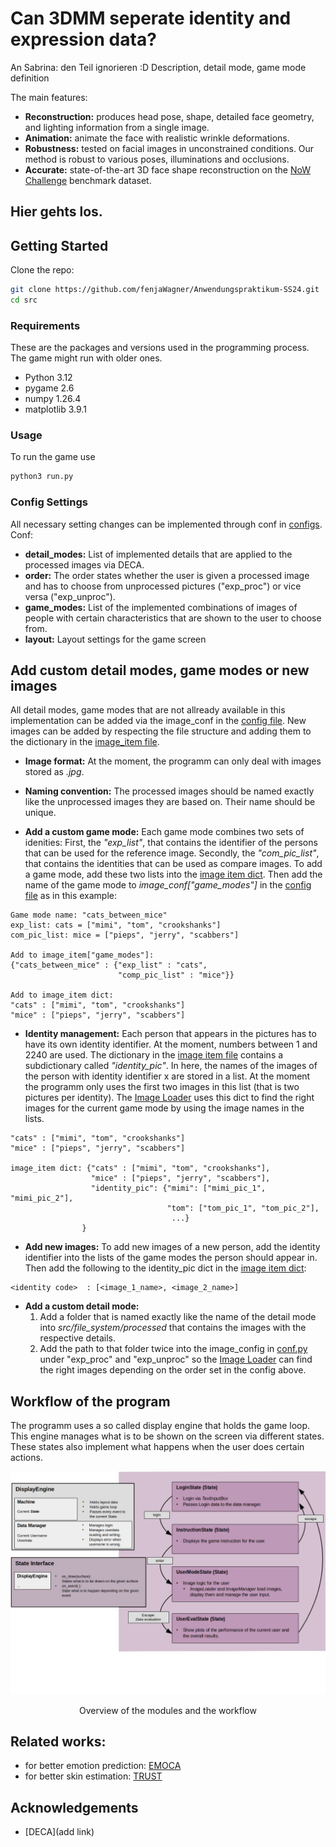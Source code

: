 # Can 3DMM seperate identity and expression data?


An Sabrina: den Teil ignorieren :D
Description, detail mode, game mode definition

The main features:

* **Reconstruction:** produces head pose, shape, detailed face geometry, and lighting information from a single image.
* **Animation:** animate the face with realistic wrinkle deformations.
* **Robustness:** tested on facial images in unconstrained conditions.  Our method is robust to various poses, illuminations and occlusions. 
* **Accurate:** state-of-the-art 3D face shape reconstruction on the [NoW Challenge](https://ringnet.is.tue.mpg.de/challenge) benchmark dataset.

## Hier gehts los.
  
## Getting Started
Clone the repo:
  ```bash
  git clone https://github.com/fenjaWagner/Anwendungspraktikum-SS24.git
  cd src
  ```  

### Requirements
These are the packages and versions used in the programming process. The game might run with older ones. 
* Python 3.12
* pygame 2.6
* numpy 1.26.4
* matplotlib 3.9.1

  
### Usage
To run the game use
```bash
python3 run.py
```

### Config Settings
All necessary setting changes can be implemented through conf in [configs](src/conf.py).
Conf:
* **detail_modes:** List of implemented details that are applied to the processed images via DECA.
* **order:** The order states whether the user is given a processed image and has to choose from unprocessed pictures ("exp_proc") or vice versa ("exp_unproc").
* **game_modes:** List of the implemented combinations of images of people with certain characteristics that are shown to the user to choose from. 
* **layout:** Layout settings for the game screen

## Add custom detail modes, game modes or new images
All detail modes, game modes that are not allready available in this implementation can be added via the image_conf in the [config file](src/conf.py). New images can be added by respecting the file structure and adding them to the dictionary in the [image_item file](src/image_item.txt).
* **Image format:** At the moment, the programm can only deal with images stored as *.jpg*.
* **Naming convention:** The processed images should be named exactly like the unprocessed images they are based on. Their name should be unique.

* **Add a custom game mode:** Each game mode combines two sets of idenities: First, the *"exp_list"*, that contains the identifier of the persons that can be used for the reference image. Secondly, the *"com_pic_list"*, that contains the identities that can be used as compare images. To add a game mode, add these two lists into the [image item dict](src/image_item.txt). Then add the name of the game mode to *image_conf["game_modes"]* in the [config file](src/conf.py) as in this example:
```
Game mode name: "cats_between_mice"
exp_list: cats = ["mimi", "tom", "crookshanks"]
com_pic_list: mice = ["pieps", "jerry", "scabbers"]

Add to image_item["game_modes"]:
{"cats_between_mice" : {"exp_list" : "cats",
                        "comp_pic_list" : "mice"}}

Add to image_item dict:
"cats" : ["mimi", "tom", "crookshanks"]
"mice" : ["pieps", "jerry", "scabbers"]
```

* **Identity management:** Each person that appears in the pictures has to have its own identity identifier. At the moment, numbers between 1 and 2240 are used. The dictionary in the [image item file](src/image_item.txt) contains a subdictionary called *"identity_pic"*. In here, the names of the images of the person with identity identifier x are stored in a list. At the moment the programm only uses the first two images in this list (that is two pictures per identity).
The [Image Loader](src/Image_Management/image_logic.py) uses this dict to find the right images for the current game mode by using the image names in the lists.
```
"cats" : ["mimi", "tom", "crookshanks"]
"mice" : ["pieps", "jerry", "scabbers"]

image_item dict: {"cats" : ["mimi", "tom", "crookshanks"],
                  "mice" : ["pieps", "jerry", "scabbers"],
                  "identity_pic": {"mimi": ["mimi_pic_1", "mimi_pic_2"],
                                   "tom": ["tom_pic_1", "tom_pic_2"],
                                    ...}
                } 

```
* **Add new images:** To add new images of a new person, add the identity identifier into the lists of the game modes the person should appear in. Then add the following to the identity_pic dict in the [image item dict](src/image_item.txt):
```
<identity code>  : [<image_1_name>, <image_2_name>]
```

* **Add a custom detail mode:** 
    1. Add a folder that is named exactly like the name of the detail mode into *src/file_system/processed* that contains the images with the respective details. 
    2. Add the path to that folder twice into the image_config in [conf.py](src/conf.py) under "exp_proc" and "exp_unproc" so the [Image Loader](src/Image_Management/image_logic.py) can find the right images depending on the order set in the config above.


## Workflow of the program
The programm uses a so called display engine that holds the game loop. This engine manages what is to be shown on the screen via different states. These states also implement what happens when the user does certain actions.

<p align="center"> 
<img src="docs/Workflow.png">
</p>
<p align="center">Overview of the modules and the workflow<p align="center">



## Related works:  
* for better emotion prediction: [EMOCA](https://github.com/radekd91/emoca)  
* for better skin estimation: [TRUST](https://github.com/HavenFeng/TRUST)



## Acknowledgements 
- [DECA](add link) 